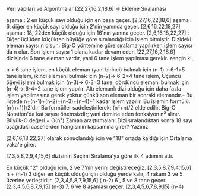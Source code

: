Veri yapıları ve Algoritmalar
[22,27,16,2,18,6] -> Ekleme Sıralaması

aşama : 2 en küçük sayı olduğu için en başa geçer. [2,27,16,22,18,6]
aşama : 6, diğer en küçük sayı olduğu için 2'nin yanında geçer. [2,6,16,22,18,27]
aşama : 18, 22den küçük olduğu için 16'nın yanına geçer. [2,6,16,18,22,27]
: Diğer üçlüden küçükten büyüğe göre sıralandığı için işlem bitmiştir.
Dizideki eleman sayısı n olsun. Big-O yöntemine göre sıralama yapılırken işlem sayısı da n olur. Son işlem sayısı 1 olana kadar devam eder. [22,27,16,2,18,6] dizisinde 6 tane eleman vardır, yani 6 tane işlem yapılması gerekir. zengin ki,

n-> 6 tane işlem,
en küçük eleman (yani birinci) bulmak için (n-1)-> 6-1=5 tane işlem,
ikinci elemanı bulmak için (n-2)-> 6-2=4 tane işlem,
Üçüncü öğeyi işlemi bulmak için (n-3)-> 6-3=3 tane,
dördüncü elemanı bulmak için (n-4)-> 6-4=2 tane işlem yapılır.
Altı elemanlı dizi olduğu için daha fazla işlem yapılmasına gerek yoktur çünkü son eleman bir sonraki elemandır.-
Bu listede n+(n-1)+(n-2)+(n-3)+(n-4)+1 kadar işlem yapılır. Bu işlemin formülü: [n(n+1)]/2'dir. Bu formüller sadeleştirilerek: (n²+n)/2 elde edilir.
Big-O Notation'da kat sayısı önemsizdir; yani domine eden fonksiyon n² alınır.
Büyük-O değeri = O(n²)
Zaman araştırmaları: Dizi sıralandıktan sonra 18 sayı aşağıdaki case'lerden hangisinin kapsamına girer? Yazınız

[2,6,16,18,22,27] olarak sonuçlandığı için ve "18" ortada kaldığı için Ortalama vaka'e girer.

[7,3,5,8,2,9,4,15,6] dizisinin Seçimi Sıralama'ya göre ilk 4 adımını attı.

En küçük "2" olduğu için, 2 ve 7'nin yerini değiştireceğiz. [2,3,5,8,7,9,4,15,6] n + (n-1)
3 diğer en küçük olduğu için olduğu yerde kalır, 4 rakam 3 ve 5 üzerine yerleştirilir. [2,3,4,5,8,7,9,15,6] ( n-2)
6 , 5 ve 8 tane geçer. [2,3,4,5,6,8,7,9,15] (n-3)
7, 6 ve 8 aşaması geçer. [2,3,4,5,6,7,8,9,15] (n-4)
